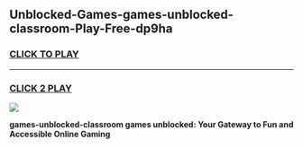 
## Unblocked-Games-games-unblocked-classroom-Play-Free-dp9ha
<h3>
<a href="https://premium76.site?title=games-unblocked-classroom&ref=18A1">CLICK TO PLAY</a></h3>
<hr>

<h3>
<a href="https://premium76.site?title=games-unblocked-classroom&ref=18A1">CLICK 2 PLAY</a>
  
</h3>

<a href="https://premium76.site?title=games-unblocked-classroom&ref=18A1"><img src="https://clearcache.store/games.png"></a>


**games-unblocked-classroom games unblocked: Your Gateway to Fun and Accessible Online Gaming**
